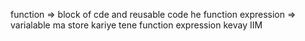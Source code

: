 function => block of cde and reusable code he 
function expression => varialable ma store kariye tene function expression  kevay
IIM   